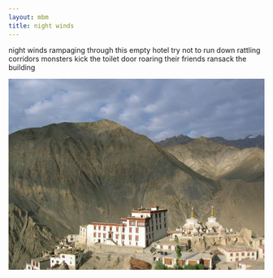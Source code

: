 ```yaml
---
layout: mbm
title: night winds
---
```


<div class="poem">
night winds  
rampaging through  
this empty hotel  
try not to run  
down rattling corridors  
monsters  
kick the toilet door  
roaring  
their friends  
ransack the building  
</div>

!["Lamayuru Gompa"](/assets/images/pilg1/lamayuru.jpg "Lamayuru Gompa")
